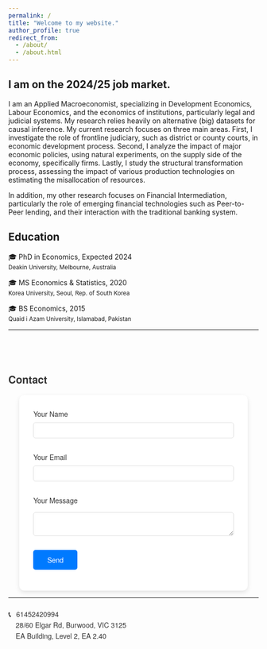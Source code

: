 ```yaml
---
permalink: /
title: "Welcome to my website."
author_profile: true
redirect_from: 
  - /about/
  - /about.html
---
```


I am on the 2024/25 job market.
---

I am an Applied Macroeconomist, specializing in Development Economics, Labour Economics, and the economics of institutions, particularly legal and judicial systems. My research relies heavily on alternative (big) datasets for causal inference. My current research focuses on three main areas. First, I investigate the role of frontline judiciary, such as district or county courts, in economic development process. Second, I analyze the impact of major economic policies, using natural experiments, on the supply side of the economy, specifically firms. Lastly, I study the structural transformation process, assessing the impact of various production technologies on estimating the misallocation of resources. 

In addition, my other research focuses on Financial Intermediation, particularly the role of emerging financial technologies such as Peer-to-Peer lending, and their interaction with the traditional banking system.


## Education

&#127891; PhD in Economics, Expected 2024<br>
<sub>Deakin University, Melbourne, Australia</sub>

&#127891; MS Economics & Statistics, 2020<br>
<sub>Korea University, Seoul, Rep. of South Korea</sub>

&#127891; BS Economics, 2015<br>
<sub>Quaid i Azam University, Islamabad, Pakistan</sub>


---


<h2 style="margin-top: 4em; text-align: left; font-family: 'Helvetica Neue', Helvetica, Arial, sans-serif; color: #333;">Contact</h2>

<form action="https://formspree.io/f/mpwaadvz" method="POST" style="width: 80%; margin: 0 auto; text-align: left; background: #ffffff; padding: 2em; border-radius: 10px; box-shadow: 0 4px 10px rgba(0, 0, 0, 0.1); font-family: 'Helvetica Neue', Helvetica, Arial, sans-serif;">
  <label for="name" style="display: block; font-size: 1em; color: #333; margin-bottom: 0.5em;">Your Name</label>
  <input type="text" name="name" id="name" style="width: 100%; padding: 0.5em; margin-bottom: 1em; border: 1px solid #ddd; border-radius: 5px; font-size: 1em;">

  <label for="email" style="display: block; font-size: 1em; color: #333; margin-bottom: 0.5em;">Your Email</label>
  <input type="email" name="email" id="email" style="width: 100%; padding: 0.5em; margin-bottom: 1em; border: 1px solid #ddd; border-radius: 5px; font-size: 1em;">

  <label for="message" style="display: block; font-size: 1em; color: #333; margin-bottom: 0.5em;">Your Message</label>
  <textarea name="message" id="message" style="width: 100%; padding: 0.5em; margin-bottom: 1em; border: 1px solid #ddd; border-radius: 5px; font-size: 1em;"></textarea>

  <button type="submit" style="padding: 0.7em 2em; font-size: 1em; color: white; background-color: #007aff; border: none; border-radius: 5px; cursor: pointer; transition: background-color 0.3s ease; font-family: 'Helvetica Neue', Helvetica, Arial, sans-serif;">Send</button>
</form>

-----
<p style="font-size: 1em; color: #333; margin-top: 1.5em; font-family: 'Avenir', 'Helvetica Neue', Helvetica, Arial, sans-serif; line-height: 1.6;">
  <strong style="font-weight: 600;">📞</strong> <span style="margin-left: 0.5em;">61452420994</span><br>
  <strong style="font-weight: 600;">📍</strong> <span style="margin-left: 0.5em;">28/60 Elgar Rd, Burwood, VIC 3125</span><br>
  <strong style="font-weight: 600;">🏢</strong> <span style="margin-left: 0.5em;">EA Building, Level 2, EA 2.40</span>
</p>


